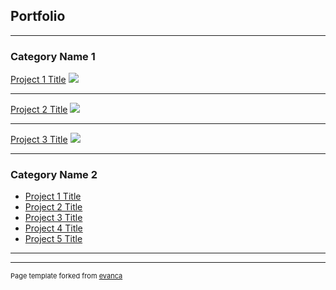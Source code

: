 ## Portfolio

---

### Category Name 1 

[Project 1 Title](/sample_page)
<img src="C:/Users/18326/Pictures/Screenshots/AfricaGif.gif"/>

---
[Project 2 Title](/pdf/sample_presentation.pdf)
<img src="C:/Users/18326/Pictures/Screenshots/feature.GIF"/>

---
[Project 3 Title](http://example.com/)
<img src="C:/Users/18326/Pictures/Screenshots/Classification.GIF"/>

---

### Category Name 2

- [Project 1 Title](http://example.com/)
- [Project 2 Title](http://example.com/)
- [Project 3 Title](http://example.com/)
- [Project 4 Title](http://example.com/)
- [Project 5 Title](http://example.com/)

---




---
<p style="font-size:11px">Page template forked from <a href="https://github.com/evanca/quick-portfolio">evanca</a></p>
<!-- Remove above link if you don't want to attibute -->
